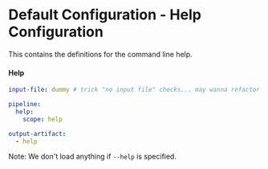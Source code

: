# Default Configuration - Help Configuration

This contains the definitions for the command line help.

#### Help

```yaml $(help)
input-file: dummy # trick "no input file" checks... may wanna refactor at some point

pipeline:
  help:
    scope: help

output-artifact:
  - help
```

Note: We don't load anything if `--help` is specified.

